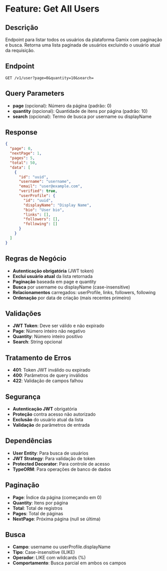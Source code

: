 # Feature: Get All Users

## Descrição
Endpoint para listar todos os usuários da plataforma Gamix com paginação e busca. Retorna uma lista paginada de usuários excluindo o usuário atual da requisição.

## Endpoint
`GET /v1/user?page=0&quantity=10&search=`

## Query Parameters
- **page** (opcional): Número da página (padrão: 0)
- **quantity** (opcional): Quantidade de itens por página (padrão: 10)
- **search** (opcional): Termo de busca por username ou displayName

## Response
```json
{
  "page": 0,
  "nextPage": 1,
  "pages": 5,
  "total": 50,
  "data": [
    {
      "id": "uuid",
      "username": "username",
      "email": "user@example.com",
      "verified": true,
      "userProfile": {
        "id": "uuid",
        "displayName": "Display Name",
        "bio": "User bio",
        "links": [],
        "followers": [],
        "following": []
      }
    }
  ]
}
```

## Regras de Negócio
- **Autenticação obrigatória** (JWT token)
- **Exclui usuário atual** da lista retornada
- **Paginação** baseada em page e quantity
- **Busca** por username ou displayName (case-insensitive)
- **Relacionamentos** carregados: userProfile, links, followers, following
- **Ordenação** por data de criação (mais recentes primeiro)

## Validações
- **JWT Token**: Deve ser válido e não expirado
- **Page**: Número inteiro não negativo
- **Quantity**: Número inteiro positivo
- **Search**: String opcional

## Tratamento de Erros
- **401**: Token JWT inválido ou expirado
- **400**: Parâmetros de query inválidos
- **422**: Validação de campos falhou

## Segurança
- **Autenticação JWT** obrigatória
- **Proteção** contra acesso não autorizado
- **Exclusão** do usuário atual da lista
- **Validação** de parâmetros de entrada

## Dependências
- **User Entity**: Para busca de usuários
- **JWT Strategy**: Para validação de token
- **Protected Decorator**: Para controle de acesso
- **TypeORM**: Para operações de banco de dados

## Paginação
- **Page**: Índice da página (começando em 0)
- **Quantity**: Itens por página
- **Total**: Total de registros
- **Pages**: Total de páginas
- **NextPage**: Próxima página (null se última)

## Busca
- **Campo**: username ou userProfile.displayName
- **Tipo**: Case-insensitive (ILIKE)
- **Operador**: LIKE com wildcards (%)
- **Comportamento**: Busca parcial em ambos os campos
